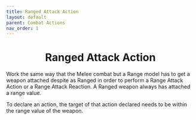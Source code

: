 ```yaml
---
title: Ranged Attack Action
layout: default
parent: Combat Actions
nav_order: 1
---
```

<h1 style="text-align: center;">Ranged Attack Action</h1>

Work the same way that the Melee combat but a Range model has to get a weapon attached despite as Ranged in order to perform a Range Attack Action or a Range Attack Reaction. A Ranged weapon always has attached a range value. 

To declare an action, the target of that action declared needs to be within the range value of the weapon.




